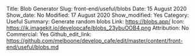 Title: Blob Generator
Slug: front-end/useful/blobs
Date: 15 August 2020
Show_date: No
Modified: 17 August 2020
Show_modified: Yes
Category: Useful
Summary: Generate random blobs
Link: https://blobs.app/
Icon: https://ik.imagekit.io/developcafe/blobs_23ybuOOB4.png
Attribution: No
Commercial: Yes
Github_edit_link: https://github.com/melboone/develop_cafe/edit/master/content/front-end/useful/blobs.md